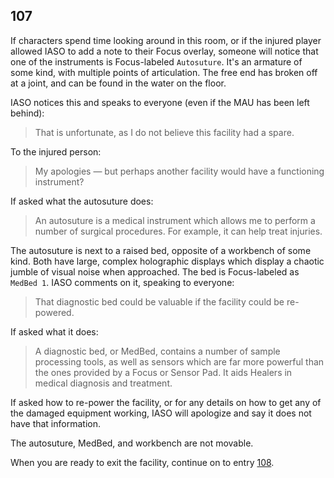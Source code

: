 ## 107

If characters spend time looking around in this room, or if the injured player allowed IASO to add a note to their Focus overlay, someone will notice that one of the instruments is Focus-labeled `Autosuture`.
It's an armature of some kind, with multiple points of articulation.
The free end has broken off at a joint, and can be found in the water on the floor.

IASO notices this and speaks to everyone (even if the MAU has been left behind):

> That is unfortunate, as I do not believe this facility had a spare.

To the injured person:

> My apologies — but perhaps another facility would have a functioning instrument?

If asked what the autosuture does:

> An autosuture is a medical instrument which allows me to perform a number of surgical procedures.
> For example, it can help treat injuries.

The autosuture is next to a raised bed, opposite of a workbench of some kind.
Both have large, complex holographic displays which display a chaotic jumble of visual noise when approached.
The bed is Focus-labeled as `MedBed 1`.
IASO comments on it, speaking to everyone:

> That diagnostic bed could be valuable if the facility could be re-powered.

If asked what it does:

> A diagnostic bed, or MedBed, contains a number of sample processing tools, as well as sensors which are far more powerful than the ones provided by a Focus or Sensor Pad.
> It aids Healers in medical diagnosis and treatment.

If asked how to re-power the facility, or for any details on how to get any of the damaged equipment working, IASO will apologize and say it does not have that information.

The autosuture, MedBed, and workbench are not movable.

When you are ready to exit the facility, continue on to entry [108](108-exit.md).
